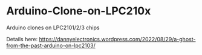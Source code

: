 # Arduino-Clone-on-LPC210x

Arduino clones on LPC2101/2/3 chips

Details here: https://dannyelectronics.wordpress.com/2022/08/29/a-ghost-from-the-past-arduino-on-lpc2103/
